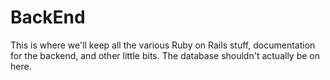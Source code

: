 # BackEnd
This is where we'll keep all the various Ruby on Rails stuff, documentation for the backend, and other little bits. The database shouldn't actually be on here.
